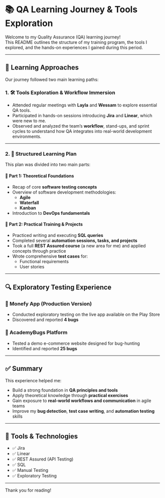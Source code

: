 # 📚 QA Learning Journey & Tools Exploration

Welcome to my Quality Assurance (QA) learning journey!  
This README outlines the structure of my training program, the tools I explored, and the hands-on experiences I gained during this period.

---

## 🔀 Learning Approaches

Our journey followed two main learning paths:

### 1. 🛠️ Tools Exploration & Workflow Immersion

- Attended regular meetings with **Layla** and **Wessam** to explore essential QA tools.
- Participated in hands-on sessions introducing **Jira** and **Linear**, which were new to me.
- Observed and analyzed the team’s **workflow**, stand-ups, and sprint cycles to understand how QA integrates into real-world development environments.

---

### 2. 🧠 Structured Learning Plan

This plan was divided into two main parts:

#### 📘 Part 1: Theoretical Foundations

- Recap of core **software testing concepts**
- Overview of software development methodologies:
  - **Agile**
  - **Waterfall**
  - **Kanban**
- Introduction to **DevOps fundamentals**

#### 🧪 Part 2: Practical Training & Projects

- Practiced writing and executing **SQL queries**
- Completed several **automation sessions, tasks, and projects**
- Took a full **REST Assured course** (a new area for me) and applied concepts through practice
- Wrote comprehensive **test cases** for:
  - Functional requirements  
  - User stories

---

## 🔍 Exploratory Testing Experience

### 🔸 Monefy App (Production Version)
- Conducted exploratory testing on the live app available on the Play Store
- Discovered and reported **4 bugs**

### 🔸 AcademyBugs Platform
- Tested a demo e-commerce website designed for bug-hunting
- Identified and reported **25 bugs**

---

## ✅ Summary

This experience helped me:

- Build a strong foundation in **QA principles and tools**
- Apply theoretical knowledge through **practical exercises**
- Gain exposure to **real-world workflows and communication** in agile teams
- Improve my **bug detection**, **test case writing**, and **automation testing** skills

---

## 📌 Tools & Technologies

- ✅ Jira
- ✅ Linear
- ✅ REST Assured (API Testing)
- ✅ SQL
- ✅ Manual Testing
- ✅ Exploratory Testing

---

Thank you for reading!
